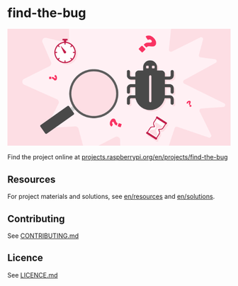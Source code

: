 # find-the-bug

![find-the-bug](banner.png)

Find the project online at [projects.raspberrypi.org/en/projects/find-the-bug](https://projects.raspberrypi.org/en/projects/find-the-bug)

## Resources
For project materials and solutions, see [en/resources](https://github.com/raspberrypilearning/find-the-bug/tree/master/en/resources) and [en/solutions](https://github.com/raspberrypilearning/find-the-bug/tree/master/en/solutions).

## Contributing
See [CONTRIBUTING.md](CONTRIBUTING.md)

## Licence
 See [LICENCE.md](LICENCE.md)